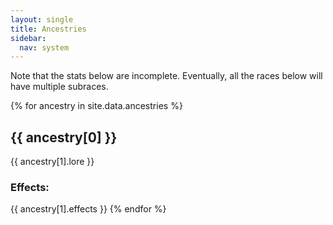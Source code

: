 ```yaml
---
layout: single
title: Ancestries
sidebar:
  nav: system
---
```


Note that the stats below are incomplete. Eventually, all the races below will have multiple subraces.

{% for ancestry in site.data.ancestries %}
## {{ ancestry[0] }}
{{ ancestry[1].lore }}

### Effects:
{{ ancestry[1].effects }}
{% endfor %}
